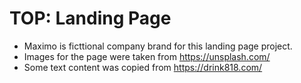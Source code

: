 # TOP: Landing Page

* Maximo is ficttional company brand for this landing page project.
* Images for the page were taken from https://unsplash.com/
* Some text content was copied from https://drink818.com/
